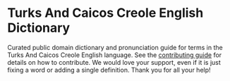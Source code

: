 
# Turks And Caicos Creole English Dictionary

Curated public domain dictionary and pronunciation guide for terms in the Turks And Caicos Creole English language. See the [contributing guide](https://github.com/drumworkteam/term/blob/make/.github/contributing.md) for details on how to contribute. We would love your support, even if it is just fixing a word or adding a single definition. Thank you for all your help!
